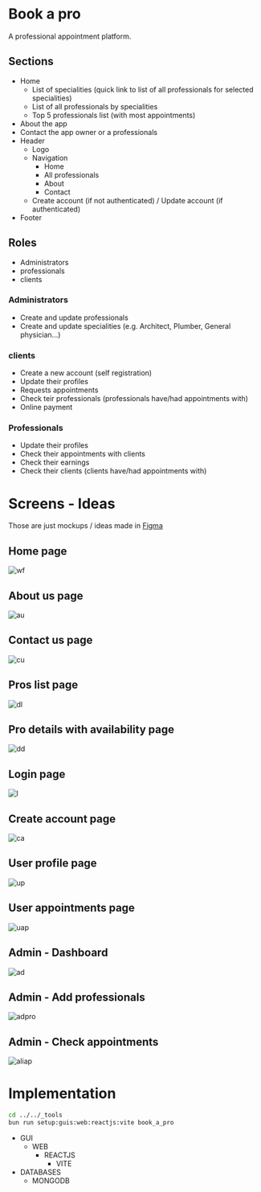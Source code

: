 # Book a pro

A professional appointment platform.

## Sections

- Home
  - List of specialities (quick link to list of all professionals for selected specialities)
  - List of all professionals by specialities
  - Top 5 professionals list (with most appointments)
- About the app
- Contact the app owner or a professionals
- Header
  - Logo
  - Navigation
    - Home
    - All professionals
    - About
    - Contact
  - Create account (if not authenticated) / Update account (if authenticated)
- Footer

## Roles

- Administrators
- professionals
- clients

### Administrators

- Create and update professionals
- Create and update specialities (e.g. Architect, Plumber, General physician...)

### clients

- Create a new account (self registration)
- Update their profiles
- Requests appointments
- Check teir professionals (professionals have/had appointments with)
- Online payment

### Professionals

- Update their profiles
- Check their appointments with clients
- Check their earnings
- Check their clients (clients have/had appointments with)

# Screens - Ideas

Those are just mockups / ideas made in [Figma](https://www.figma.com/)

## Home page

![wf](./images/Home.png "Wireframe")

## About us page

![au](./images/AboutUs.png "AboutUs")

## Contact us page

![cu](./images/ContactUs.png "AboutUs")

## Pros list page

![dl](./images/ProsList.png "List")

## Pro details with availability page

![dd](./images/ProDetails.png "Details")

## Login page

![l](./images/Login.png "login")

## Create account page

![ca](./images/CreateAccount.png "create")

## User profile page

![up](./images/MyProfile.png "profile")

## User appointments page

![uap](./images/MyAppointments.png "appoint")

## Admin - Dashboard

![ad](./images/AdminDashboard.png "dashb")

## Admin - Add professionals

![adpro](./images/AdminAddPro.png "add")

## Admin - Check appointments

![aliap](./images/AdminAppointments.png "listapp")

# Implementation

```sh
cd ../../_tools
bun run setup:guis:web:reactjs:vite book_a_pro
```

- GUI
  - WEB
    - REACTJS
      - VITE
- DATABASES
  - MONGODB
